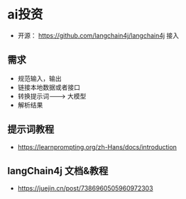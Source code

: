 # ai投资

* 开源： https://github.com/langchain4j/langchain4j 接入

## 需求
* 规范输入，输出
* 链接本地数据或者接口
* 转换提示词---> 大模型
* 解析结果

## 提示词教程
* https://learnprompting.org/zh-Hans/docs/introduction

## langChain4j 文档&教程
* https://juejin.cn/post/7386960505960972303

